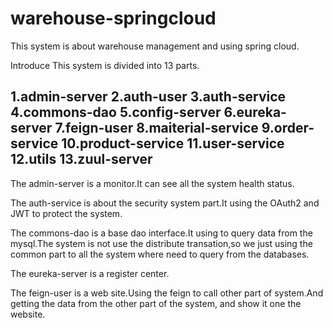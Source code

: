 # warehouse-springcloud
This system is about warehouse management and using spring cloud.

Introduce
This system is divided into 13 parts.

**1.admin-server**
**2.auth-user**
**3.auth-service**
**4.commons-dao**
**5.config-server**
**6.eureka-server**
**7.feign-user**
**8.maiterial-service**
**9.order-service**
**10.product-service**
**11.user-service**
**12.utils**
**13.zuul-server**
-------

The admin-server is a monitor.It can see all the system health status.

The auth-service is about the security system part.It using the OAuth2 and JWT to protect the system.

The commons-dao is a base dao interface.It using to query data from the mysql.The system is not use the distribute transation,so we just using the common part to all the system where need to query from the databases.

The eureka-server is a register center.

The feign-user is a web site.Using the feign to call other part of system.And getting the data from the other part of the system, and show it one the website.
